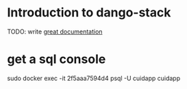 # Introduction to dango-stack

TODO: write [great documentation](http://jacobian.org/writing/what-to-write/)

# get a sql console
sudo docker exec -it 2f5aaa7594d4 psql -U cuidapp cuidapp
